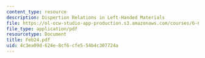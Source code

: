 ```yaml
---
content_type: resource
description: Dispertion Relations in Left-Handed Materials
file: https://ol-ocw-studio-app-production.s3.amazonaws.com/courses/6-635-advanced-electromagnetism-spring-2003/4c3ea09d624e8cf6cfe554b4c307724a_Feb24.pdf
file_type: application/pdf
resourcetype: Document
title: Feb24.pdf
uid: 4c3ea09d-624e-8cf6-cfe5-54b4c307724a
---
```

